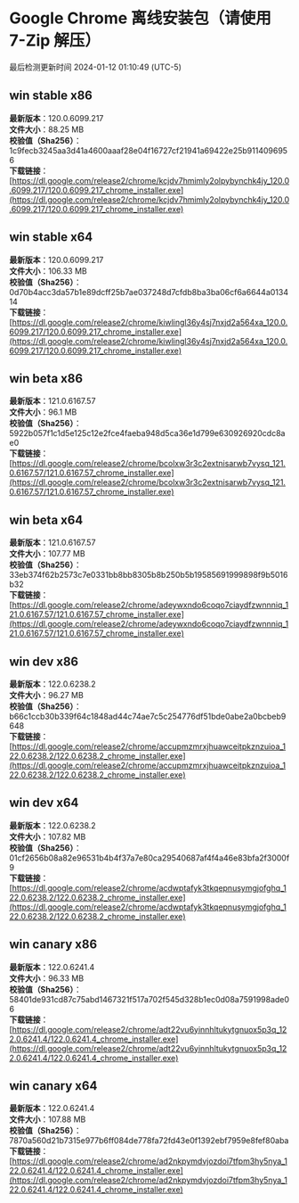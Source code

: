 # Google Chrome 离线安装包（请使用 7-Zip 解压）
最后检测更新时间
2024-01-12 01:10:49 (UTC-5)

## win stable x86
**最新版本**：120.0.6099.217  
**文件大小**：88.25 MB  
**校验值（Sha256）**：1c9fecb3245aa3d41a4600aaaf28e04f16727cf21941a69422e25b9114096956  
**下载链接**：[https://dl.google.com/release2/chrome/kcjdv7hmimly2olpybynchk4jy_120.0.6099.217/120.0.6099.217_chrome_installer.exe](https://dl.google.com/release2/chrome/kcjdv7hmimly2olpybynchk4jy_120.0.6099.217/120.0.6099.217_chrome_installer.exe)  

## win stable x64
**最新版本**：120.0.6099.217  
**文件大小**：106.33 MB  
**校验值（Sha256）**：0d70b4acc3da57b1e89dcff25b7ae037248d7cfdb8ba3ba06cf6a6644a013414  
**下载链接**：[https://dl.google.com/release2/chrome/kiwlingl36y4sj7nxjd2a564xa_120.0.6099.217/120.0.6099.217_chrome_installer.exe](https://dl.google.com/release2/chrome/kiwlingl36y4sj7nxjd2a564xa_120.0.6099.217/120.0.6099.217_chrome_installer.exe)  

## win beta x86
**最新版本**：121.0.6167.57  
**文件大小**：96.1 MB  
**校验值（Sha256）**：5922b057f1c1d5e125c12e2fce4faeba948d5ca36e1d799e630926920cdc8ae0  
**下载链接**：[https://dl.google.com/release2/chrome/bcolxw3r3c2extnisarwb7vysq_121.0.6167.57/121.0.6167.57_chrome_installer.exe](https://dl.google.com/release2/chrome/bcolxw3r3c2extnisarwb7vysq_121.0.6167.57/121.0.6167.57_chrome_installer.exe)  

## win beta x64
**最新版本**：121.0.6167.57  
**文件大小**：107.77 MB  
**校验值（Sha256）**：33eb374f62b2573c7e0331bb8bb8305b8b250b5b19585691999898f9b5016b32  
**下载链接**：[https://dl.google.com/release2/chrome/adeywxndo6coqo7ciaydfzwnnniq_121.0.6167.57/121.0.6167.57_chrome_installer.exe](https://dl.google.com/release2/chrome/adeywxndo6coqo7ciaydfzwnnniq_121.0.6167.57/121.0.6167.57_chrome_installer.exe)  

## win dev x86
**最新版本**：122.0.6238.2  
**文件大小**：96.27 MB  
**校验值（Sha256）**：b66c1ccb30b339f64c1848ad44c74ae7c5c254776df51bde0abe2a0bcbeb9648  
**下载链接**：[https://dl.google.com/release2/chrome/accupmzmrxjhuawceitpkznzuioa_122.0.6238.2/122.0.6238.2_chrome_installer.exe](https://dl.google.com/release2/chrome/accupmzmrxjhuawceitpkznzuioa_122.0.6238.2/122.0.6238.2_chrome_installer.exe)  

## win dev x64
**最新版本**：122.0.6238.2  
**文件大小**：107.82 MB  
**校验值（Sha256）**：01cf2656b08a82e96531b4b4f37a7e80ca29540687af4f4a46e83bfa2f3000f9  
**下载链接**：[https://dl.google.com/release2/chrome/acdwptafyk3tkqepnusymgjofghq_122.0.6238.2/122.0.6238.2_chrome_installer.exe](https://dl.google.com/release2/chrome/acdwptafyk3tkqepnusymgjofghq_122.0.6238.2/122.0.6238.2_chrome_installer.exe)  

## win canary x86
**最新版本**：122.0.6241.4  
**文件大小**：96.33 MB  
**校验值（Sha256）**：58401de931cd87c75abd1467321f517a702f545d328b1ec0d08a7591998ade06  
**下载链接**：[https://dl.google.com/release2/chrome/adt22vu6yinnhltukytgnuox5p3q_122.0.6241.4/122.0.6241.4_chrome_installer.exe](https://dl.google.com/release2/chrome/adt22vu6yinnhltukytgnuox5p3q_122.0.6241.4/122.0.6241.4_chrome_installer.exe)  

## win canary x64
**最新版本**：122.0.6241.4  
**文件大小**：107.88 MB  
**校验值（Sha256）**：7870a560d21b7315e977b6ff084de778fa72fd43e0f1392ebf7959e8fef80aba  
**下载链接**：[https://dl.google.com/release2/chrome/ad2nkpymdvjozdoi7tfpm3hy5nya_122.0.6241.4/122.0.6241.4_chrome_installer.exe](https://dl.google.com/release2/chrome/ad2nkpymdvjozdoi7tfpm3hy5nya_122.0.6241.4/122.0.6241.4_chrome_installer.exe)  


